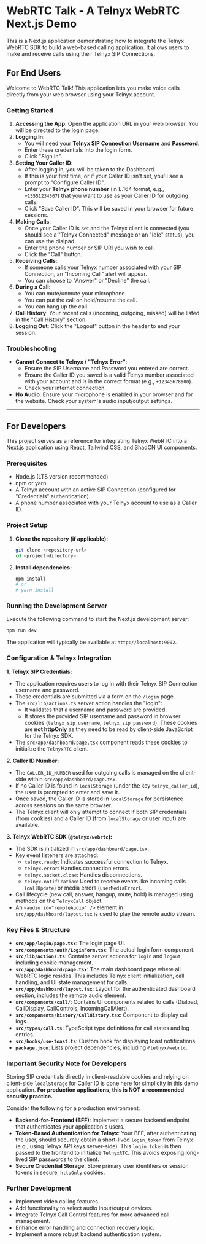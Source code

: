 
# WebRTC Talk - A Telnyx WebRTC Next.js Demo

This is a Next.js application demonstrating how to integrate the Telnyx WebRTC SDK to build a web-based calling application. It allows users to make and receive calls using their Telnyx SIP Connections.

## For End Users

Welcome to WebRTC Talk! This application lets you make voice calls directly from your web browser using your Telnyx account.

### Getting Started

1.  **Accessing the App**: Open the application URL in your web browser. You will be directed to the login page.
2.  **Logging In**:
    *   You will need your **Telnyx SIP Connection Username** and **Password**.
    *   Enter these credentials into the login form.
    *   Click "Sign In".
3.  **Setting Your Caller ID**:
    *   After logging in, you will be taken to the Dashboard.
    *   If this is your first time, or if your Caller ID isn't set, you'll see a prompt to "Configure Caller ID".
    *   Enter your **Telnyx phone number** (in E.164 format, e.g., `+15551234567`) that you want to use as your Caller ID for outgoing calls.
    *   Click "Save Caller ID". This will be saved in your browser for future sessions.
4.  **Making Calls**:
    *   Once your Caller ID is set and the Telnyx client is connected (you should see a "Telnyx Connected" message or an "Idle" status), you can use the dialpad.
    *   Enter the phone number or SIP URI you wish to call.
    *   Click the "Call" button.
5.  **Receiving Calls**:
    *   If someone calls your Telnyx number associated with your SIP Connection, an "Incoming Call" alert will appear.
    *   You can choose to "Answer" or "Decline" the call.
6.  **During a Call**:
    *   You can mute/unmute your microphone.
    *   You can put the call on hold/resume the call.
    *   You can hang up the call.
7.  **Call History**: Your recent calls (incoming, outgoing, missed) will be listed in the "Call History" section.
8.  **Logging Out**: Click the "Logout" button in the header to end your session.

### Troubleshooting
*   **Cannot Connect to Telnyx / "Telnyx Error"**:
    *   Ensure the SIP Username and Password you entered are correct.
    *   Ensure the Caller ID you saved is a valid Telnyx number associated with your account and is in the correct format (e.g., `+12345678900`).
    *   Check your internet connection.
*   **No Audio**: Ensure your microphone is enabled in your browser and for the website. Check your system's audio input/output settings.

---

## For Developers

This project serves as a reference for integrating Telnyx WebRTC into a Next.js application using React, Tailwind CSS, and ShadCN UI components.

### Prerequisites

*   Node.js (LTS version recommended)
*   npm or yarn
*   A Telnyx account with an active SIP Connection (configured for "Credentials" authentication).
*   A phone number associated with your Telnyx account to use as a Caller ID.

### Project Setup

1.  **Clone the repository (if applicable):**
    ```bash
    git clone <repository-url>
    cd <project-directory>
    ```
2.  **Install dependencies:**
    ```bash
    npm install
    # or
    # yarn install
    ```

### Running the Development Server

Execute the following command to start the Next.js development server:
```bash
npm run dev
```
The application will typically be available at `http://localhost:9002`.

### Configuration & Telnyx Integration

**1. Telnyx SIP Credentials:**
*   The application requires users to log in with their Telnyx SIP Connection username and password.
*   These credentials are submitted via a form on the `/login` page.
*   The `src/lib/actions.ts` server action handles the "login":
    *   It validates that a username and password are provided.
    *   It stores the provided SIP username and password in browser cookies (`telnyx_sip_username`, `telnyx_sip_password`). These cookies are **not httpOnly** as they need to be read by client-side JavaScript for the Telnyx SDK.
*   The `src/app/dashboard/page.tsx` component reads these cookies to initialize the `TelnyxRTC` client.

**2. Caller ID Number:**
*   The `CALLER_ID_NUMBER` used for outgoing calls is managed on the client-side within `src/app/dashboard/page.tsx`.
*   If no Caller ID is found in `localStorage` (under the key `telnyx_caller_id`), the user is prompted to enter and save it.
*   Once saved, the Caller ID is stored in `localStorage` for persistence across sessions on the same browser.
*   The Telnyx client will only attempt to connect if both SIP credentials (from cookies) and a Caller ID (from `localStorage` or user input) are available.

**3. Telnyx WebRTC SDK (`@telnyx/webrtc`):**
*   The SDK is initialized in `src/app/dashboard/page.tsx`.
*   Key event listeners are attached:
    *   `telnyx.ready`: Indicates successful connection to Telnyx.
    *   `telnyx.error`: Handles connection errors.
    *   `telnyx.socket.close`: Handles disconnections.
    *   `telnyx.notification`: Used to receive events like incoming calls (`callUpdate`) or media errors (`userMediaError`).
*   Call lifecycle (new call, answer, hangup, mute, hold) is managed using methods on the `TelnyxCall` object.
*   An `<audio id="remoteAudio" />` element in `src/app/dashboard/layout.tsx` is used to play the remote audio stream.

### Key Files & Structure

*   **`src/app/login/page.tsx`**: The login page UI.
*   **`src/components/auth/LoginForm.tsx`**: The actual login form component.
*   **`src/lib/actions.ts`**: Contains server actions for `login` and `logout`, including cookie management.
*   **`src/app/dashboard/page.tsx`**: The main dashboard page where all WebRTC logic resides. This includes Telnyx client initialization, call handling, and UI state management for calls.
*   **`src/app/dashboard/layout.tsx`**: Layout for the authenticated dashboard section, includes the remote audio element.
*   **`src/components/call/`**: Contains UI components related to calls (Dialpad, CallDisplay, CallControls, IncomingCallAlert).
*   **`src/components/history/CallHistory.tsx`**: Component to display call logs.
*   **`src/types/call.ts`**: TypeScript type definitions for call states and log entries.
*   **`src/hooks/use-toast.ts`**: Custom hook for displaying toast notifications.
*   **`package.json`**: Lists project dependencies, including `@telnyx/webrtc`.

### Important Security Note for Developers
Storing SIP credentials directly in client-readable cookies and relying on client-side `localStorage` for Caller ID is done here for simplicity in this demo application. **For production applications, this is NOT a recommended security practice.**

Consider the following for a production environment:
*   **Backend-for-Frontend (BFF)**: Implement a secure backend endpoint that authenticates your application's users.
*   **Token-Based Authentication for Telnyx**: Your BFF, after authenticating the user, should securely obtain a short-lived `login_token` from Telnyx (e.g., using Telnyx API keys server-side). This `login_token` is then passed to the frontend to initialize `TelnyxRTC`. This avoids exposing long-lived SIP passwords to the client.
*   **Secure Credential Storage**: Store primary user identifiers or session tokens in secure, `httpOnly` cookies.

### Further Development
*   Implement video calling features.
*   Add functionality to select audio input/output devices.
*   Integrate Telnyx Call Control features for more advanced call management.
*   Enhance error handling and connection recovery logic.
*   Implement a more robust backend authentication system.
